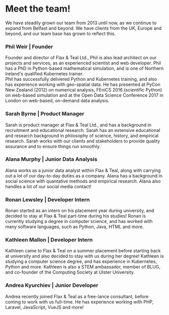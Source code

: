 # Meet the team!

We have steadily grown our team from 2013 until now, as we continue to expand from Belfast and beyond. We have clients from the UK, Europe and beyond, and our team base has grown to reflect this.

### Phil Weir | Founder

Founder and director of Flax &amp; Teal Ltd., Phil is also lead architect on our projects and services, as an experienced scientist and web developer. Phil has a PhD in Python-based mathematical simulation, and is one of Northern Ireland's qualified Kubernetes trainer.<br>
Phil has successfully delivered Python and Kubernetes training, and also has experience working with geo-spatial data.
He has presented at PyCon New Zealand (2012) on numerical analysis, FEniCS 2016 (scientific Python) on web-based simulation and at the Open Data Science Conference 2017 in London on web-based, on-demand data analysis.

### Sarah Byrne | Product Manager 

Sarah is product manager at Flax &amp; Teal Ltd., and has a background in recruitment and educational research. Sarah has an extensive educational and research background in philosophy of science, history, and empirical research.
Sarah works with our clients and stakeholders to provide quality assurance and to ensure things run smoothly. 

### Alana Murphy | Junior Data Analysis

Alana works as a junior data analyst within Flax &amp; Teal, along with carrying out a lot of our day-to-day duties as a company. Alana has a background in social science with quantative methods and empirical research.
Alana also handles a lot of our social media contact!

### Ronan Lewsley | Developer Intern

Ronan started as an intern on his placement year during university, and decided to stay at Flax &amp; Teal part-time during his studies! Ronan is currently studying a degree in computer science, and has worked with many software languages, such as Python,
Java, HTML and more.

### Kathleen Mallon | Developer Intern 

Kathleen came to Flax &amp; Teal on a summer placement before starting back at university and also decided to stay with us during her degree! Kathleen is studying a computer science degree, and has experience in Kubernetes, Python and more.
Kathleen is also a STEM ambassador, member of BLUG, and co-founder of the Computing Society at Ulster University. 

### Andrea Kyurchiev | Junior Developer 

Andrea recently joined Flax &amp; Teal as a free-lance consultant, before coming to work with us full-time. He has experience working with PHP, Laravel, JavaScript, VueJS and more! 

